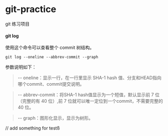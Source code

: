 # git-practice
git 练习项目

#### git log
使用这个命令可以查看整个 commit 树结构。
```git
git log --oneline --abbrev-commit --graph
```
参数说明如下：
> -- oneline：显示一行，在一行里显示 SHA-1 hash 值、分支和HEAD指向哪个commit、commit提交说明。

> -- abbrev-commit：将SHA-1 hash值显示为一个短值，默认显示前 7 位（完整的有 40 位）,前 7 位就可以唯一定位到一个commit，不需要完整的 40 位。

> -- graph：图形化显示，显示为树形。


// add something for testß
